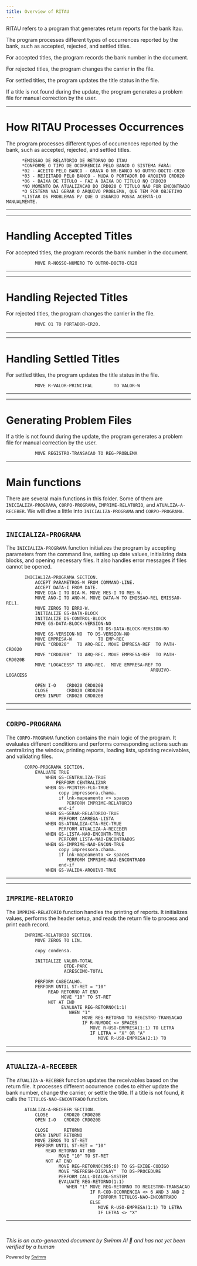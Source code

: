 ```yaml
---
title: Overview of RITAU
---
```

RITAU refers to a program that generates return reports for the bank Itau.

The program processes different types of occurrences reported by the bank, such as accepted, rejected, and settled titles.

For accepted titles, the program records the bank number in the document.

For rejected titles, the program changes the carrier in the file.

For settled titles, the program updates the title status in the file.

If a title is not found during the update, the program generates a problem file for manual correction by the user.

<SwmSnippet path="/src/kello/ritau2.cbl" line="5">

---

# How RITAU Processes Occurrences

The program processes different types of occurrences reported by the bank, such as accepted, rejected, and settled titles.

```cobol
      *EMISSÃO DE RELATÓRIO DE RETORNO DO ITAU
      *CONFORME O TIPO DE OCORRENCIA PELO BANCO O SISTEMA FARÁ:
      *02 - ACEITO PELO BANCO - GRAVA O NR-BANCO NO OUTRO-DOCTO-CR20
      *03 - REJEITADO PELO BANCO - MUDA O PORTADOR DO ARQUIVO CRD020
      *06 - BAIXA DE TÍTULO - FAZ A BAIXA DO TÍTULO NO CRD020
      *NO MOMENTO DA ATUALIZACAO DO CRD020 O TÍTULO NÃO FOR ENCONTRADO
      *O SISTEMA VAI GERAR O ARQUIVO PROBLEMA, QUE TEM POR OBJETIVO
      *LISTAR OS PROBLEMAS P/ QUE O USUÁRIO POSSA ACERTÁ-LO MANUALMENTE.
```

---

</SwmSnippet>

<SwmSnippet path="/src/kello/ritau2.cbl" line="655">

---

# Handling Accepted Titles

For accepted titles, the program records the bank number in the document.

```cobol
           MOVE R-NOSSO-NUMERO TO OUTRO-DOCTO-CR20
```

---

</SwmSnippet>

<SwmSnippet path="/src/kello/ritau2.cbl" line="660">

---

# Handling Rejected Titles

For rejected titles, the program changes the carrier in the file.

```cobol
           MOVE 01 TO PORTADOR-CR20.
```

---

</SwmSnippet>

<SwmSnippet path="/src/kello/ritau2.cbl" line="665">

---

# Handling Settled Titles

For settled titles, the program updates the title status in the file.

```cobol
           MOVE R-VALOR-PRINCIPAL        TO VALOR-W
```

---

</SwmSnippet>

<SwmSnippet path="/src/kello/ritau2.cbl" line="759">

---

# Generating Problem Files

If a title is not found during the update, the program generates a problem file for manual correction by the user.

```cobol
           MOVE REGISTRO-TRANSACAO TO REG-PROBLEMA
```

---

</SwmSnippet>

# Main functions

There are several main functions in this folder. Some of them are <SwmToken path="src/kello/ritau2.cbl" pos="269:1:3" line-data="       INICIALIZA-PROGRAMA SECTION.">`INICIALIZA-PROGRAMA`</SwmToken>, <SwmToken path="src/kello/ritau2.cbl" pos="328:1:3" line-data="       CORPO-PROGRAMA SECTION.">`CORPO-PROGRAMA`</SwmToken>, <SwmToken path="src/kello/ritau2.cbl" pos="335:3:5" line-data="                       PERFORM IMPRIME-RELATORIO">`IMPRIME-RELATORIO`</SwmToken>, and <SwmToken path="src/kello/ritau2.cbl" pos="340:3:7" line-data="                    PERFORM ATUALIZA-A-RECEBER">`ATUALIZA-A-RECEBER`</SwmToken>. We will dive a little into <SwmToken path="src/kello/ritau2.cbl" pos="269:1:3" line-data="       INICIALIZA-PROGRAMA SECTION.">`INICIALIZA-PROGRAMA`</SwmToken> and <SwmToken path="src/kello/ritau2.cbl" pos="328:1:3" line-data="       CORPO-PROGRAMA SECTION.">`CORPO-PROGRAMA`</SwmToken>.

<SwmSnippet path="/src/kello/ritau2.cbl" line="269">

---

## <SwmToken path="src/kello/ritau2.cbl" pos="269:1:3" line-data="       INICIALIZA-PROGRAMA SECTION.">`INICIALIZA-PROGRAMA`</SwmToken>

The <SwmToken path="src/kello/ritau2.cbl" pos="269:1:3" line-data="       INICIALIZA-PROGRAMA SECTION.">`INICIALIZA-PROGRAMA`</SwmToken> function initializes the program by accepting parameters from the command line, setting up date values, initializing data blocks, and opening necessary files. It also handles error messages if files cannot be opened.

```cobol
       INICIALIZA-PROGRAMA SECTION.
           ACCEPT PARAMETROS-W FROM COMMAND-LINE.
           ACCEPT DATA-I FROM DATE.
           MOVE DIA-I TO DIA-W. MOVE MES-I TO MES-W.
           MOVE ANO-I TO ANO-W. MOVE DATA-W TO EMISSAO-REL EMISSAO-REL1.
           MOVE ZEROS TO ERRO-W.
           INITIALIZE GS-DATA-BLOCK
           INITIALIZE DS-CONTROL-BLOCK
           MOVE GS-DATA-BLOCK-VERSION-NO
                                   TO DS-DATA-BLOCK-VERSION-NO
           MOVE GS-VERSION-NO  TO DS-VERSION-NO
           MOVE EMPRESA-W          TO EMP-REC
           MOVE "CRD020"   TO ARQ-REC. MOVE EMPRESA-REF  TO PATH-CRD020
           MOVE "CRD020B"  TO ARQ-REC. MOVE EMPRESA-REF  TO PATH-CRD020B
           MOVE "LOGACESS" TO ARQ-REC.  MOVE EMPRESA-REF TO
                                                       ARQUIVO-LOGACESS

           OPEN I-O    CRD020 CRD020B
           CLOSE       CRD020 CRD020B
           OPEN INPUT  CRD020 CRD020B

```

---

</SwmSnippet>

<SwmSnippet path="/src/kello/ritau2.cbl" line="328">

---

## <SwmToken path="src/kello/ritau2.cbl" pos="328:1:3" line-data="       CORPO-PROGRAMA SECTION.">`CORPO-PROGRAMA`</SwmToken>

The <SwmToken path="src/kello/ritau2.cbl" pos="328:1:3" line-data="       CORPO-PROGRAMA SECTION.">`CORPO-PROGRAMA`</SwmToken> function contains the main logic of the program. It evaluates different conditions and performs corresponding actions such as centralizing the window, printing reports, loading lists, updating receivables, and validating files.

```cobol
       CORPO-PROGRAMA SECTION.
           EVALUATE TRUE
               WHEN GS-CENTRALIZA-TRUE
                   PERFORM CENTRALIZAR
               WHEN GS-PRINTER-FLG-TRUE
                    copy impressora.chama.
                    if lnk-mapeamento <> spaces
                       PERFORM IMPRIME-RELATORIO
                    end-if
               WHEN GS-GERAR-RELATORIO-TRUE
                    PERFORM CARREGA-LISTA
               WHEN GS-ATUALIZA-CTA-REC-TRUE
                    PERFORM ATUALIZA-A-RECEBER
               WHEN GS-LISTA-NAO-ENCONTR-TRUE
                    PERFORM LISTA-NAO-ENCONTRADOS
               WHEN GS-IMPRIME-NAO-ENCON-TRUE
                    copy impressora.chama.
                    if lnk-mapeamento <> spaces
                       PERFORM IMPRIME-NAO-ENCONTRADO
                    end-if
               WHEN GS-VALIDA-ARQUIVO-TRUE
```

---

</SwmSnippet>

<SwmSnippet path="/src/kello/ritau2.cbl" line="491">

---

## <SwmToken path="src/kello/ritau2.cbl" pos="491:1:3" line-data="       IMPRIME-RELATORIO SECTION.">`IMPRIME-RELATORIO`</SwmToken>

The <SwmToken path="src/kello/ritau2.cbl" pos="491:1:3" line-data="       IMPRIME-RELATORIO SECTION.">`IMPRIME-RELATORIO`</SwmToken> function handles the printing of reports. It initializes values, performs the header setup, and reads the return file to process and print each record.

```cobol
       IMPRIME-RELATORIO SECTION.
           MOVE ZEROS TO LIN.

           copy condensa.

           INITIALIZE VALOR-TOTAL
                      QTDE-PARC
                      ACRESCIMO-TOTAL

           PERFORM CABECALHO.
           PERFORM UNTIL ST-RET = "10"
                READ RETORNO AT END
                     MOVE "10" TO ST-RET
                NOT AT END
                     EVALUATE REG-RETORNO(1:1)
                        WHEN "1"
                             MOVE REG-RETORNO TO REGISTRO-TRANSACAO
                             IF R-NUMDOC <> SPACES
                                MOVE R-USO-EMPRESA(1:1) TO LETRA
                                IF LETRA = "X" OR "A"
                                   MOVE R-USO-EMPRESA(2:1) TO
```

---

</SwmSnippet>

<SwmSnippet path="/src/kello/ritau2.cbl" line="597">

---

## <SwmToken path="src/kello/ritau2.cbl" pos="597:1:5" line-data="       ATUALIZA-A-RECEBER SECTION.">`ATUALIZA-A-RECEBER`</SwmToken>

The <SwmToken path="src/kello/ritau2.cbl" pos="597:1:5" line-data="       ATUALIZA-A-RECEBER SECTION.">`ATUALIZA-A-RECEBER`</SwmToken> function updates the receivables based on the return file. It processes different occurrence codes to either update the bank number, change the carrier, or settle the title. If a title is not found, it calls the <SwmToken path="src/kello/ritau2.cbl" pos="614:3:7" line-data="                                   PERFORM TITULOS-NAO-ENCONTRADO">`TITULOS-NAO-ENCONTRADO`</SwmToken> function.

```cobol
       ATUALIZA-A-RECEBER SECTION.
           CLOSE      CRD020 CRD020B
           OPEN I-O   CRD020 CRD020B

           CLOSE      RETORNO
           OPEN INPUT RETORNO
           MOVE ZEROS TO ST-RET
           PERFORM UNTIL ST-RET = "10"
               READ RETORNO AT END
                    MOVE "10" TO ST-RET
               NOT AT END
                    MOVE REG-RETORNO(395:6) TO GS-EXIBE-CODIGO
                    MOVE "REFRESH-DISPLAY"  TO DS-PROCEDURE
                    PERFORM CALL-DIALOG-SYSTEM
                    EVALUATE REG-RETORNO(1:1)
                       WHEN "1" MOVE REG-RETORNO TO REGISTRO-TRANSACAO
                                IF R-COD-OCORRENCIA <> 6 AND 3 AND 2
                                   PERFORM TITULOS-NAO-ENCONTRADO
                                ELSE
                                   MOVE R-USO-EMPRESA(1:1) TO LETRA
                                   IF LETRA <> "X"
```

---

</SwmSnippet>

&nbsp;

*This is an auto-generated document by Swimm AI 🌊 and has not yet been verified by a human*

<SwmMeta version="3.0.0" repo-id="Z2l0aHViJTNBJTNBa2VsbG8lM0ElM0Fzd2ltbWlv" repo-name="kello"><sup>Powered by [Swimm](/)</sup></SwmMeta>
